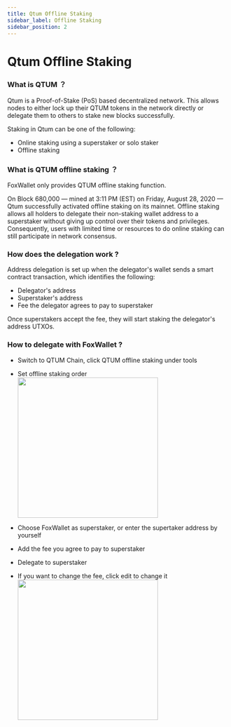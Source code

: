 ```yaml
---
title: Qtum Offline Staking
sidebar_label: Offline Staking
sidebar_position: 2
---
```


# Qtum Offline Staking

### What is QTUM ？
Qtum is a Proof-of-Stake (PoS) based decentralized network. This allows nodes to either lock up their QTUM tokens in the network directly or delegate them to others to stake new blocks successfully.  

Staking in Qtum can be one of the following:
- Online staking using a superstaker or solo staker
- Offline staking

### What is QTUM offline staking ？
FoxWallet only provides QTUM offline staking function.  

On Block 680,000 — mined at 3:11 PM (EST) on Friday, August 28, 2020 — Qtum successfully activated offline staking on its mainnet. Offline staking allows all holders to delegate their non-staking wallet address to a superstaker without giving up control over their tokens and privileges. Consequently, users with limited time or resources to do online staking can still participate in network consensus.

### How does the delegation work ?
Address delegation is set up when the delegator's wallet sends a smart contract transaction, which identifies the following:
- Delegator's address
- Superstaker's address
- Fee the delegator agrees to pay to superstaker

Once superstakers accept the fee, they will start staking the delegator's address UTXOs.

### How to delegate with FoxWallet ?
- Switch to QTUM Chain, click QTUM offline staking under tools
- Set offline staking order
    <img src="/img/docs/qtum-stake-1.webp" width="320" />

- Choose FoxWallet as superstaker, or enter the supertaker address by yourself
- Add the fee you agree to pay to superstaker
- Delegate to superstaker
- If you want to change the fee, click edit to change it
    <img src="/img/docs/qtum-stake-2.webp" width="320" />